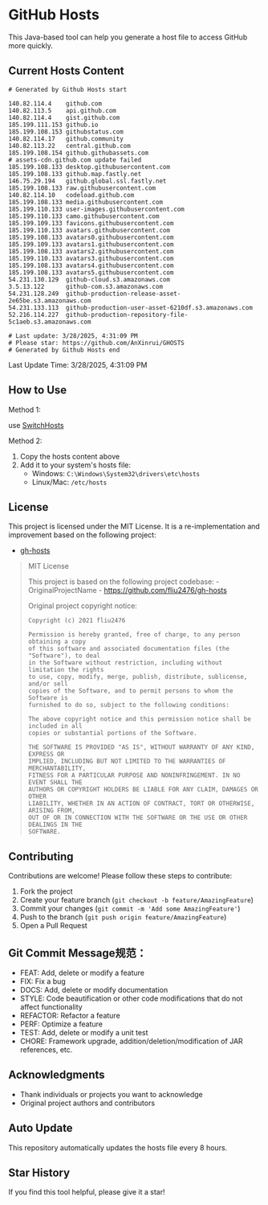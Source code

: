 # GitHub Hosts

This Java-based tool can help you generate a host file to access GitHub more quickly.

## Current Hosts Content

```hosts
# Generated by Github Hosts start  

140.82.114.4    github.com
140.82.113.5    api.github.com
140.82.114.4    gist.github.com
185.199.111.153 github.io
185.199.108.153 githubstatus.com
140.82.114.17   github.community
140.82.113.22   central.github.com
185.199.108.154 github.githubassets.com
# assets-cdn.github.com update failed
185.199.108.133 desktop.githubusercontent.com
185.199.108.133 github.map.fastly.net
146.75.29.194   github.global.ssl.fastly.net
185.199.108.133 raw.githubusercontent.com
140.82.114.10   codeload.github.com
185.199.108.133 media.githubusercontent.com
185.199.110.133 user-images.githubusercontent.com
185.199.110.133 camo.githubusercontent.com
185.199.109.133 favicons.githubusercontent.com
185.199.110.133 avatars.githubusercontent.com
185.199.108.133 avatars0.githubusercontent.com
185.199.109.133 avatars1.githubusercontent.com
185.199.108.133 avatars2.githubusercontent.com
185.199.110.133 avatars3.githubusercontent.com
185.199.108.133 avatars4.githubusercontent.com
185.199.108.133 avatars5.githubusercontent.com
54.231.130.129  github-cloud.s3.amazonaws.com
3.5.13.122      github-com.s3.amazonaws.com
54.231.128.249  github-production-release-asset-2e65be.s3.amazonaws.com
54.231.133.113  github-production-user-asset-6210df.s3.amazonaws.com
52.216.114.227  github-production-repository-file-5c1aeb.s3.amazonaws.com

# Last update: 3/28/2025, 4:31:09 PM
# Please star: https://github.com/AnXinrui/GHOSTS
# Generated by Github Hosts end
```

Last Update Time: 3/28/2025, 4:31:09 PM

## How to Use

Method 1:

use [SwitchHosts](https://github.com/oldj/SwitchHosts)

Method 2:
1. Copy the hosts content above
2. Add it to your system's hosts file:
   - Windows: `C:\Windows\System32\drivers\etc\hosts`
   - Linux/Mac: `/etc/hosts`

## License
This project is licensed under the MIT License. It is a re-implementation and improvement based on the following project:
- [gh-hosts](https://github.com/fliu2476/gh-hosts)

> MIT License 
>
> This project is based on the following project codebase: -OriginalProjectName - https://github.com/fliu2476/gh-hosts
>
> Original project copyright notice:
>
> ```
> Copyright (c) 2021 fliu2476
> 
> Permission is hereby granted, free of charge, to any person obtaining a copy
> of this software and associated documentation files (the "Software"), to deal
> in the Software without restriction, including without limitation the rights
> to use, copy, modify, merge, publish, distribute, sublicense, and/or sell
> copies of the Software, and to permit persons to whom the Software is
> furnished to do so, subject to the following conditions:
> 
> The above copyright notice and this permission notice shall be included in all
> copies or substantial portions of the Software.
> 
> THE SOFTWARE IS PROVIDED "AS IS", WITHOUT WARRANTY OF ANY KIND, EXPRESS OR
> IMPLIED, INCLUDING BUT NOT LIMITED TO THE WARRANTIES OF MERCHANTABILITY,
> FITNESS FOR A PARTICULAR PURPOSE AND NONINFRINGEMENT. IN NO EVENT SHALL THE
> AUTHORS OR COPYRIGHT HOLDERS BE LIABLE FOR ANY CLAIM, DAMAGES OR OTHER
> LIABILITY, WHETHER IN AN ACTION OF CONTRACT, TORT OR OTHERWISE, ARISING FROM,
> OUT OF OR IN CONNECTION WITH THE SOFTWARE OR THE USE OR OTHER DEALINGS IN THE
> SOFTWARE.
> ```

## Contributing

Contributions are welcome! Please follow these steps to contribute:

1. Fork the project
2. Create your feature branch (`git checkout -b feature/AmazingFeature`)
3. Commit your changes (`git commit -m 'Add some AmazingFeature'`)
4. Push to the branch (`git push origin feature/AmazingFeature`)
5. Open a Pull Request

## Git Commit Message规范：

- FEAT: Add, delete or modify a feature
- FIX: Fix a bug
- DOCS: Add, delete or modify documentation
- STYLE: Code beautification or other code modifications that do not affect functionality
- REFACTOR: Refactor a feature
- PERF: Optimize a feature
- TEST: Add, delete or modify a unit test
- CHORE: Framework upgrade, addition/deletion/modification of JAR references, etc.

## Acknowledgments

- Thank individuals or projects you want to acknowledge
- Original project authors and contributors

## Auto Update

This repository automatically updates the hosts file every 8 hours.

## Star History

If you find this tool helpful, please give it a star!


